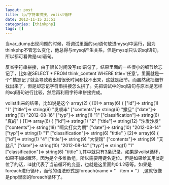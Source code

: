 ```yaml
---
layout: post
title: tp/字符串拼接，volist循环
date: 2012-11-15 23:51
categories: [thinkphp]
tags: []
---
```

当var_dump出现问题的时候，将调试里面的sql语句放进mysql中运行，因为thinkphp不管怎么变化，他总得与mysql产生关系，但是mysql只认识sql语句，所以都可看做是sql语句。


反省字符串拼接，由于很长时间没写sql语句了，结果里面的一些很小的细节给忘记了，比如说SELECT * FROM think_content
WHERE title='任意'。里面就是一个''搞忘记了就会导致我出错很长时间都找不出来，这就是细节。而虽然我把细节找出来了，但是却忘记字符串拼接怎么拼了。先把调试中的sql语句与原本是怎样的sql语句进行比较，然后再利用字符串拼接完成。


volist出来的结果，比如说是这个
array(2) { [0]=> array(6) { ["id"]=> string(1) "1" ["title"]=> string(9) "发顺丰" ["contents"]=> string(6) "撒旦" ["date"]=> string(10) "2012-08-16" ["typ"]=> string(1) "1" ["classification"]=> string(6) "真的" } [1]=> array(6) { ["id"]=> string(1) "2" ["title"]=>
 string(12) "沙发沙发" ["contents"]=> string(18) "啊实打实为期" ["date"]=> string(10) "2012-08-14" ["typ"]=> string(1) "1" ["classification"]=> string(6) "tittle" } [2]=> array(6) { ["id"]=> string(1) "4" ["title"]=> string(9) "大使馆" ["contents"]=> string(9) "艾丝凡" ["date"]=>
 string(10) "2012-08-14" ["typ"]=> string(1) "1" ["classification"]=> string(6) "tittle" },其中就只有3条记录，如果是volist循环，如果不加id循环，因为是个多维数组，所以需要用键名定位。但是如果给其用id定位了的话，id就代表了当前循环的变量，也就是这里面的0.1.2等等。如果是foreach进行循环，而他的语法形式是foreach(name = ''   item = ''） ,这就很像是php里面的foreach循环了。
   